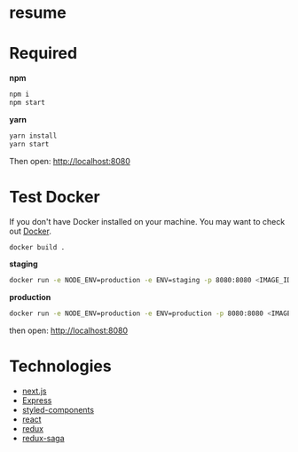 # resume

# Required

**npm**
```bash
npm i
npm start
```

**yarn**
```bash
yarn install
yarn start
```

Then open: [http://localhost:8080](http://localhost:8080)

# Test Docker

If you don't have Docker installed on your machine. You may want to check out [Docker](https://www.docker.com/).

```bash
docker build .
```

**staging**
```bash
docker run -e NODE_ENV=production -e ENV=staging -p 8080:8080 <IMAGE_ID>
```

**production**
```bash
docker run -e NODE_ENV=production -e ENV=production -p 8080:8080 <IMAGE_ID>
```

then open: [http://localhost:8080](http://localhost:8080)

# Technologies
 - [next.js](https://github.com/zeit/next.js/)
 - [Express](https://expressjs.com/)
 - [styled-components](https://www.styled-components.com/)
 - [react](https://reactjs.org/)
 - [redux](http://redux.js.org/)
 - [redux-saga](https://redux-saga.js.org/)
